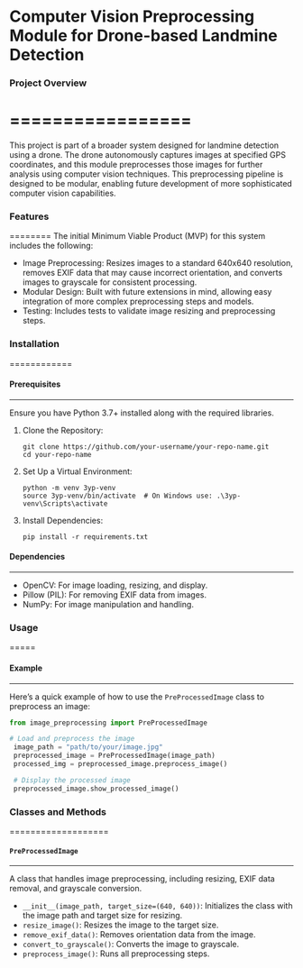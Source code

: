 # Computer Vision Preprocessing Module for Drone-based Landmine Detection

### Project Overview
# =================
 This project is part of a broader system designed for landmine detection using a drone. 
 The drone autonomously captures images at specified GPS coordinates, and this module 
 preprocesses those images for further analysis using computer vision techniques. 
 This preprocessing pipeline is designed to be modular, enabling future development 
 of more sophisticated computer vision capabilities.

### Features
 ========
 The initial Minimum Viable Product (MVP) for this system includes the following:
 - Image Preprocessing: Resizes images to a standard 640x640 resolution, removes EXIF data 
   that may cause incorrect orientation, and converts images to grayscale for consistent processing.
 - Modular Design: Built with future extensions in mind, allowing easy integration of more 
   complex preprocessing steps and models.
 - Testing: Includes tests to validate image resizing and preprocessing steps.

### Installation
 ============
#### Prerequisites
 -------------
 Ensure you have Python 3.7+ installed along with the required libraries.

 1. Clone the Repository:
    ```
    git clone https://github.com/your-username/your-repo-name.git
    cd your-repo-name
    ```

 2. Set Up a Virtual Environment:
    ```
    python -m venv 3yp-venv
    source 3yp-venv/bin/activate  # On Windows use: .\3yp-venv\Scripts\activate
    ```

 3. Install Dependencies:
    ```
    pip install -r requirements.txt
    ```

#### Dependencies
 ------------
 - OpenCV: For image loading, resizing, and display.
 - Pillow (PIL): For removing EXIF data from images.
 - NumPy: For image manipulation and handling.

### Usage
 =====

#### Example
 -------
 Here’s a quick example of how to use the `PreProcessedImage` class to preprocess an image:

```python
from image_preprocessing import PreProcessedImage

# Load and preprocess the image
 image_path = "path/to/your/image.jpg"
 preprocessed_image = PreProcessedImage(image_path)
 processed_img = preprocessed_image.preprocess_image()

 # Display the processed image
 preprocessed_image.show_processed_image()
 ```

### Classes and Methods
 ===================

#### `PreProcessedImage`
 -------------------
 A class that handles image preprocessing, including resizing, EXIF data removal, and grayscale conversion.

 - `__init__(image_path, target_size=(640, 640))`: Initializes the class with the image path and target size for resizing.
 - `resize_image()`: Resizes the image to the target size.
 - `remove_exif_data()`: Removes orientation data from the image.
 - `convert_to_grayscale()`: Converts the image to grayscale.
 - `preprocess_image()`: Runs all preprocessing steps.